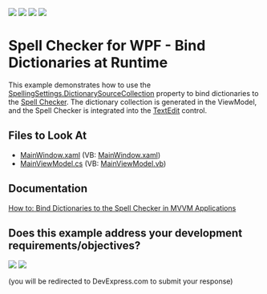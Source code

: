 <!-- default badges list -->
![](https://img.shields.io/endpoint?url=https://codecentral.devexpress.com/api/v1/VersionRange/128608133/24.2.1%2B)
[![](https://img.shields.io/badge/Open_in_DevExpress_Support_Center-FF7200?style=flat-square&logo=DevExpress&logoColor=white)](https://supportcenter.devexpress.com/ticket/details/T604129)
[![](https://img.shields.io/badge/📖_How_to_use_DevExpress_Examples-e9f6fc?style=flat-square)](https://docs.devexpress.com/GeneralInformation/403183)
[![](https://img.shields.io/badge/💬_Leave_Feedback-feecdd?style=flat-square)](#does-this-example-address-your-development-requirementsobjectives)
<!-- default badges end -->
# Spell Checker for WPF - Bind Dictionaries at Runtime

This example demonstrates how to use the [SpellingSettings.DictionarySourceCollection](https://docs.devexpress.com/WPF/DevExpress.Xpf.SpellChecker.SpellingSettings.DictionarySourceCollection) property to bind dictionaries to the [Spell Checker](https://docs.devexpress.com/WPF/DevExpress.Xpf.SpellChecker.SpellChecker). The dictionary collection is generated in the ViewModel, and the Spell Checker is integrated into the [TextEdit](https://docs.devexpress.com/WPF/DevExpress.Xpf.Editors.TextEdit) control.

<!-- default file list -->
## Files to Look At

- [MainWindow.xaml](./CS/DXSpellCheckerBindingDictionaries/MainWindow.xaml) (VB: [MainWindow.xaml](./VB/DXSpellCheckerBindingDictionaries/MainWindow.xaml))
- [MainViewModel.cs](./CS/DXSpellCheckerBindingDictionaries/ViewModel/MainViewModel.cs) (VB: [MainViewModel.vb](./VB/DXSpellCheckerBindingDictionaries/ViewModel/MainViewModel.vb))

<!-- default file list end -->

## Documentation

[How to: Bind Dictionaries to the Spell Checker in MVVM Applications](https://docs.devexpress.com/WPF/119533/controls-and-libraries/spell-checker/examples/how-to-bind-dictionaries-to-the-spell-checker-in-mvvm-applications)
<!-- feedback -->
## Does this example address your development requirements/objectives?

[<img src="https://www.devexpress.com/support/examples/i/yes-button.svg"/>](https://www.devexpress.com/support/examples/survey.xml?utm_source=github&utm_campaign=spell-checker-bind-dictionaries-in-mvvm-applications&~~~was_helpful=yes) [<img src="https://www.devexpress.com/support/examples/i/no-button.svg"/>](https://www.devexpress.com/support/examples/survey.xml?utm_source=github&utm_campaign=spell-checker-bind-dictionaries-in-mvvm-applications&~~~was_helpful=no)

(you will be redirected to DevExpress.com to submit your response)
<!-- feedback end -->
